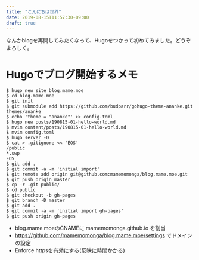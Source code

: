 ```yaml
---
title: "こんにちは世界"
date: 2019-08-15T11:57:30+09:00
draft: true
---
```


なんかblogを再開してみたくなって、Hugoをつかって初めてみました。どうぞよろしく。


# Hugoでブログ開始するメモ

	$ hugo new site blog.mame.moe
	$ cd blog.mame.moe
	$ git init
	$ git submodule add https://github.com/budparr/gohugo-theme-ananke.git themes/ananke
	$ echo 'theme = "ananke"' >> config.toml
	$ hugo new posts/190815-01-hello-world.md
	$ mvim content/posts/190815-01-hello-world.md
	$ mvim config.toml
	$ hugo server -D
	$ cat > .gitignore << 'EOS'
	/public
	*.swp
	EOS
	$ git add .
	$ git commit -a -m 'initial import'
	$ git remote add origin git@github.com:mamemomonga/blog.mame.moe.git
	$ git push origin master
	$ cp -r .git public/
	$ cd public
	$ git checkout -b gh-pages
	$ git branch -D master
	$ git add .
	$ git commit -a -m 'initial import gh-pages'
	$ git push origin gh-pages

* blog.mame.moeのCNAMEに mamemomonga.github.io を割当
* https://github.com/mamemomonga/blog.mame.moe/settings でドメインの設定
* Enforce httpsを有効にする(反映に時間かかる)

